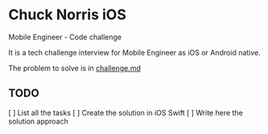 # Chuck Norris iOS

Mobile Engineer - Code challenge

It is a tech challenge interview for Mobile Engineer as iOS or Android native.

The problem to solve is in [challenge.md](challenge/challenge.md)

## TODO

[ ] List all the tasks
[ ] Create the solution in iOS Swift
[ ] Write here the solution approach
